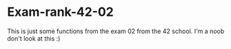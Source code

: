# Exam-rank-42-02
This is just some functions from the exam 02 from the 42 school.
I'm a noob don't look at this :)
